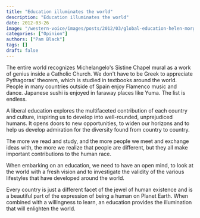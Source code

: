 ```yaml
---
title: "Education illuminates the world"
description: "Education illuminates the world"
date: 2012-03-26
image: "/western-voice/images/posts/2012/03/global-education-helen-morgan.jpg"
categories: ["Opinion"]
authors: ["Pam Black"]
tags: []
draft: false
---
```

The entire world recognizes Michelangelo's Sistine Chapel mural as a work of genius inside a Catholic Church. We don't have to be Greek to appreciate Pythagoras' theorem, which is studied in textbooks around the world. People in many countries outside of Spain enjoy Flamenco music and dance. Japanese sushi is enjoyed in faraway places like Yuma. The list is endless.

A liberal education explores the multifaceted contribution of each country and culture, inspiring us to develop into well-rounded, unprejudiced humans. It opens doors to new opportunities, to widen our horizons and to help us develop admiration for the diversity found from country to country.

The more we read and study, and the more people we meet and exchange ideas with, the more we realize that people are different, but they all make important contributions to the human race.

When embarking on an education, we need to have an open mind, to look at the world with a fresh vision and to investigate the validity of the various lifestyles that have developed around the world.

Every country is just a different facet of the jewel of human existence and is a beautiful part of the expression of being a human on Planet Earth. When combined with a willingness to learn, an education provides the illumination that will enlighten the world.